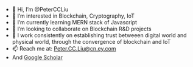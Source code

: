 - 👋 Hi, I’m @PeterCCLiu
- 👀 I’m interested in Blockchain, Cryptography, IoT
- 🌱 I’m currently learning MERN stack of Javascript
- 💞️ I’m looking to collaborate on Blockchain R&D projects
- 🐎 I work consistently on establishing trust betweeen digital world and physical world, through the convergence of blockchain and IoT
- 📫 Reach me at: Peter.CC.Liu@cn.ey.com
- And [Google Scholar](https://scholar.google.com/citations?user=PR1pw1gAAAAJ&hl=en&oi=ao)

<!---
PeterCCLiu/PeterCCLiu is a ✨ special ✨ repository because its `README.md` (this file) appears on your GitHub profile.
You can click the Preview link to take a look at your changes.
--->
